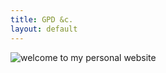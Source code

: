 ```yaml
---
title: GPD &c.
layout: default
---
```


![welcome to my personal website](assets/images/gpdetc.png)
